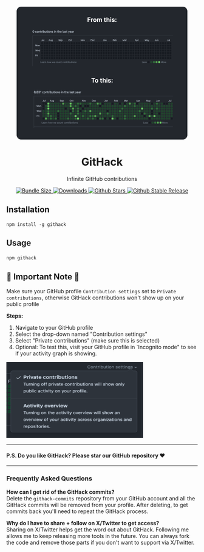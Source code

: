 <p align="center">
    <picture>
      <source media="(prefers-color-scheme: dark)" srcset="/assets/transformation.png">
      <img src="/assets/transformation.png" height="350" width="450">
    </picture>
    <h1 align="center">GitHack</h1>
    <p align="center">Infinite GitHub contributions</p>
    <p align="center">
    <a href="https://packagephobia.com/result?p=githack">
        <img src="https://packagephobia.com/badge?p=ngithack" alt="Bundle Size" />
    </a>
    <a href="https://www.npmtrends.com/next-validenv">
        <img src="https://img.shields.io/npm/dm/next-githack" alt="Downloads" />
    </a>
    <a href="https://github.com/jacobadevore/githack/stargazers">
        <img src="https://img.shields.io/github/stars/jacobadevore/githack" alt="Github Stars" />
    </a>
    <a href="https://www.npmjs.com/package/githack">
        <img src="https://img.shields.io/github/v/release/jacobadevore/githack?label=latest"
            alt="Github Stable Release" />
    </a>
</p>

## Installation

```
npm install -g githack
```

## Usage

```js
npm githack
```

## 🚨 Important Note 🚨

Make sure your GitHub profile `Contribution settings` set to `Private contributions`, otherwise GitHack contributions won't show up on your public profile

<b>Steps:</b>

1. Navigate to your GitHub profile
2. Select the drop-down named "Contribution settings"
3. Select "Private contributions" (make sure this is selected)
4. Optional: To test this, visit your GitHub profile in `Incognito mode" to see if your activity graph is showing.

<p>
    <picture>
      <source media="(prefers-color-scheme: dark)" srcset="/assets/github-profile-setting.png">
      <img src="/assets/github-profile-setting.png" height="200" width="360">
    </picture>
</p>

---

#### <b>P.S. Do you like GitHack? Please star our GitHub repository ❤️</b>

---

### Frequently Asked Questions

<b>How can I get rid of the GitHack commits?</b>
<br/>
Delete the `githack-commits` repository from your GitHub account and all the GitHack commits will be removed from your profile. After deleting, to get commits back you'll need to repeat the GitHack process.

<b>Why do I have to share + follow on X/Twitter to get access?</b>
<br/>
Sharing on X/Twitter helps get the word out about GitHack. Following me allows me to keep releasing more tools in the future. You can always fork the code and remove those parts if you don't want to support via X/Twitter.
